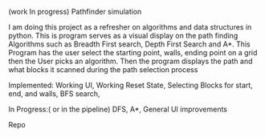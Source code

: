 (work In progress) Pathfinder simulation 

I am doing this project as a refresher on algorithms and data structures in python. This is program serves as a visual display on the path finding Algorithms such as Breadth First search, Depth First Search and A*. This Program has the user select the starting point, walls, ending point on a grid then the User picks an algorithm. Then the program displays the path and what blocks it scanned during the path selection process 

Implemented: 
Working UI, 
Working Reset State, 
Selecting Blocks for start, end, and walls,
BFS search, 

In Progress:( or in the pipeline) 
DFS,
A*, 
General UI improvements 


Repo
  
